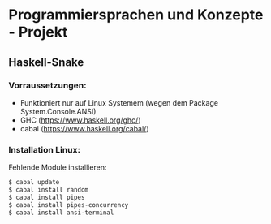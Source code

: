 # Programmiersprachen und Konzepte - Projekt

## Haskell-Snake

### Vorraussetzungen:

* Funktioniert nur auf Linux Systemem (wegen dem Package System.Console.ANSI)
* GHC (https://www.haskell.org/ghc/)
* cabal (https://www.haskell.org/cabal/)

### Installation Linux:

Fehlende Module installieren:
```bash
$ cabal update
$ cabal install random
$ cabal install pipes
$ cabal install pipes-concurrency
$ cabal install ansi-terminal
```
